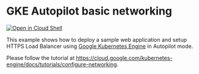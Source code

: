 # GKE Autopilot basic networking

[![Open in Cloud Shell](https://gstatic.com/cloudssh/images/open-btn.svg)](https://ssh.cloud.google.com/cloudshell/editor?cloudshell_git_repo=https://github.com/GoogleCloudPlatform/kubernetes-engine-samples&cloudshell_workspace=autopilot/networking-tutorial)

This example shows how to deploy a sample web application and setup HTTPS Load Balancer
using [Google Kubernetes Engine](https://cloud.google.com/kubernetes-engine)
in Autopilot mode.

Please follow the tutorial at <https://cloud.google.com/kubernetes-engine/docs/tutorials/configure-networking>.
